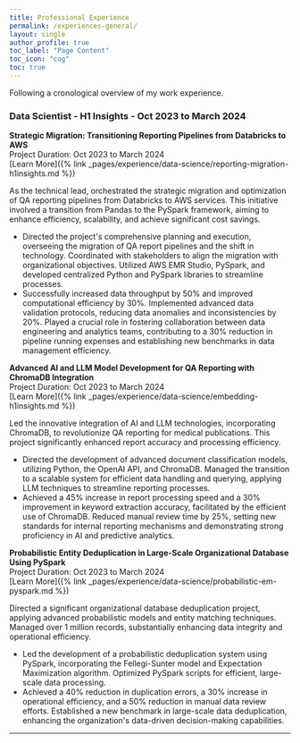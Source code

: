 ```yaml
---
title: Professional Experience
permalink: /experiences-general/
layout: single
author_profile: true
toc_label: "Page Content"
toc_icon: "cog"
toc: true
---
```

Following a cronological overview of my work experience.

### Data Scientist - H1 Insights - Oct 2023 to March 2024

**Strategic Migration: Transitioning Reporting Pipelines from Databricks to AWS** <br>
Project Duration: Oct 2023 to March 2024 <br>
[Learn More]({% link _pages/experience/data-science/reporting-migration-h1insights.md %})

As the technical lead, orchestrated the strategic migration and optimization of QA reporting pipelines from Databricks to AWS services. This initiative involved a transition from Pandas to the PySpark framework, aiming to enhance efficiency, scalability, and achieve significant cost savings.

- Directed the project's comprehensive planning and execution, overseeing the migration of QA report pipelines and the shift in technology. Coordinated with stakeholders to align the migration with organizational objectives. Utilized AWS EMR Studio, PySpark, and developed centralized Python and PySpark libraries to streamline processes.
- Successfully increased data throughput by 50% and improved computational efficiency by 30%. Implemented advanced data validation protocols, reducing data anomalies and inconsistencies by 20%. Played a crucial role in fostering collaboration between data engineering and analytics teams, contributing to a 30% reduction in pipeline running expenses and establishing new benchmarks in data management efficiency.

**Advanced AI and LLM Model Development for QA Reporting with ChromaDB Integration**<br>
Project Duration: Oct 2023 to March 2024 <br>
[Learn More]({% link _pages/experience/data-science/embedding-h1insights.md %})

Led the innovative integration of AI and LLM technologies, incorporating ChromaDB, to revolutionize QA reporting for medical publications. This project significantly enhanced report accuracy and processing efficiency.
- Directed the development of advanced document classification models, utilizing Python, the OpenAI API, and ChromaDB. Managed the transition to a scalable system for efficient data handling and querying, applying LLM techniques to streamline reporting processes.
- Achieved a 45% increase in report processing speed and a 30% improvement in keyword extraction accuracy, facilitated by the efficient use of ChromaDB. Reduced manual review time by 25%, setting new standards for internal reporting mechanisms and demonstrating strong proficiency in AI and predictive analytics.


**Probabilistic Entity Deduplication in Large-Scale Organizational Database Using PySpark** <br>
Project Duration: Oct 2023 to March 2024 <br>
[Learn More]({% link _pages/experience/data-science/probabilistic-em-pyspark.md %})

Directed a significant organizational database deduplication project, applying advanced probabilistic models and entity matching techniques. Managed over 1 million records, substantially enhancing data integrity and operational efficiency.
- Led the development of a probabilistic deduplication system using PySpark, incorporating the Fellegi-Sunter model and Expectation Maximization algorithm. Optimized PySpark scripts for efficient, large-scale data processing.
- Achieved a 40% reduction in duplication errors, a 30% increase in operational efficiency, and a 50% reduction in manual data review efforts. Established a new benchmark in large-scale data deduplication, enhancing the organization's data-driven decision-making capabilities.

---